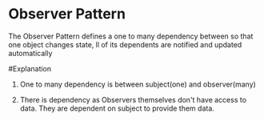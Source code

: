 # Observer Pattern

The Observer Pattern defines a one to many dependency between so that one object changes state, ll of its dependents are notified and updated automatically

#Explanation
1. One to many dependency is between subject(one) and observer(many)

2. There is dependency as Observers themselves don't have access to data. They are dependent on subject to provide them data.




